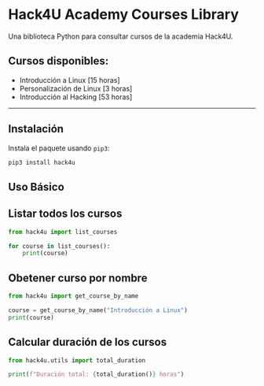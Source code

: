 # Hack4U Academy Courses Library
Una biblioteca Python para consultar cursos de la academia Hack4U.

## Cursos disponibles:
- Introducción a Linux [15 horas]
- Personalización de Linux [3 horas]
- Introducción al Hacking [53 horas]

---

## Instalación
Instala el paquete usando `pip3`:
```bash
pip3 install hack4u
```
## Uso Básico

## Listar todos los cursos

```python
from hack4u import list_courses

for course in list_courses():
    print(course)
```
## Obetener curso por nombre

```python
from hack4u import get_course_by_name

course = get_course_by_name("Introducción a Linux")
print(course)

```
## Calcular duración de los cursos

```python
from hack4u.utils import total_duration

print(f"Duración total: {total_duration()} horas")
```
